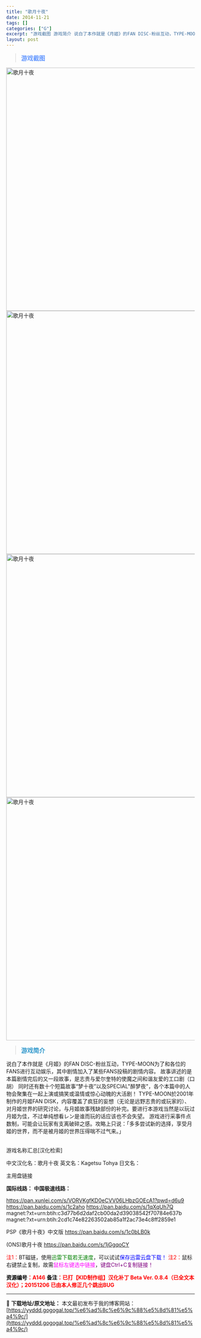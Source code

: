 ```yaml
---
title: "歌月十夜"
date: 2014-11-21
tags: []
categories: ["G"]
excerpt: "游戏截图 游戏简介 说白了本作就是《月姬》的FAN DISC-粉丝互动，TYPE-MOON为了和各位的FANS进行互动娱乐，其中剧情加入了某些FANS投稿的剧情内容。 故事讲述的是本篇剧情完后的又一段故事，是志贵与爱尔奎特的使魔之间和谐友爱的工口剧（口胡） 同时还有数十个短篇故事“梦十夜”以及SPE&hellip;"
layout: post
---
```


<div>
<blockquote><b><span style="font-size: 12pt; color: #6699ff;">游戏截图</span></b></blockquote>
<div><img title="点击放大" src="https://yyddd.gogogal.top/wp-content/uploads/2025/04/20250429_6810fe5478eb1.webp" alt="歌月十夜" width="650" /></div>
<div><img title="点击放大" src="https://yyddd.gogogal.top/wp-content/uploads/2025/04/20250429_6810fe55938e1.webp" alt="歌月十夜" width="650" /></div>
<div><img title="点击放大" src="https://yyddd.gogogal.top/wp-content/uploads/2025/04/20250429_6810fe581aefe.webp" alt="歌月十夜" width="650" /></div>
<div><img title="点击放大" src="https://yyddd.gogogal.top/wp-content/uploads/2025/04/20250429_6810fe5942e28.webp" alt="歌月十夜" width="650" /></div>
<blockquote><b><span style="font-size: 12pt; color: #3399cc;">游戏简介</span></b></blockquote>
<div>说白了本作就是《月姬》的FAN DISC-粉丝互动，TYPE-MOON为了和各位的FANS进行互动娱乐，其中剧情加入了某些FANS投稿的剧情内容。
故事讲述的是本篇剧情完后的又一段故事，是志贵与爱尔奎特的使魔之间和谐友爱的工口剧（口胡）
同时还有数十个短篇故事“梦十夜”以及SPECIAL"醉梦夜"，各个本篇中的人物会聚集在一起上演或搞笑或温情或惊心动魄的大活剧！
TYPE-MOON於2001年制作的月姬FAN DISK，内容覆盖了疯狂的妄想（无论是远野志贵的或玩家的）、对月姬世界的研究讨论，与月姬故事残缺部份的补完。要进行本游戏当然是以玩过月姬为佳，不过单纯想看レン是谁而玩的话应该也不会失望。
游戏进行采事件点数制，可能会让玩家有支离破碎之感。攻略上只说：「多多尝试新的选择，享受月姬的世界，而不是被月姬的世界压得喘不过气来。」</div>
&nbsp;

游戏名称汇总[汉化检索]

中文汉化名：歌月十夜
英文名：Kagetsu Tohya
日文名：

</div>
<div class="panel panel-primary">
<div class="panel-heading">主用盘链接</div>
<div class="panel-body">

<b>国际线路：</b>
<b>中国极速线路：</b>

<!--wechatfans start-->

https://pan.xunlei.com/s/VORVKgfKD0eCVV06LHbzGOEcA1?pwd=d6u9
https://pan.baidu.com/s/1c2aho
https://pan.baidu.com/s/1qXqUh7Q
magnet:?xt=urn:btih:c3d77b6d2daf2cb00da2d39038542f70784e637b
magnet:?xt=urn:btih:2cd1c74e82263502ab85a1f2ac73e4c8ff2859e1

PSP《歌月十夜》中文版
https://pan.baidu.com/s/1c0bLB0k

(ONS)歌月十夜
https://pan.baidu.com/s/1jGgqoCY

<!--wechatfans end-->
<span style="color: #ff0000;">注1：</span>BT磁链，使用<span style="color: #008000;">迅雷下载若无速度</span>，可以试试<span style="color: #0000ff;">保存迅雷云盘下载！</span>
<span style="color: #ff0000;">注2：</span>鼠标右键禁止复制，故需<span style="color: #ff00ff;">鼠标左键选中链接</span>，<span style="color: #800080;">键盘Ctrl+C复制链接！</span>

</div>
<div class="panel-footer"><span style="color: #ff0000;"><b><span style="color: #000000;">资源编号</span>：A146</b></span>
<span style="color: #ff0000;"><b><span style="color: #000000;">备注</span>：已打【KID制作组】汉化补丁 Beta Ver. 0.8.4（已全文本汉化）；20151206 已由本人修正几个跳出BUG</b></span></div>
</div>

---
📖 **下载地址/原文地址：** 本文最初发布于我的博客网站：[https://yyddd.gogogal.top/%e6%ad%8c%e6%9c%88%e5%8d%81%e5%a4%9c/](https://yyddd.gogogal.top/%e6%ad%8c%e6%9c%88%e5%8d%81%e5%a4%9c/)
